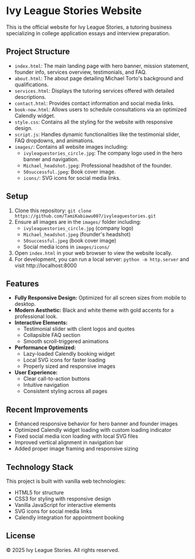 # Ivy League Stories Website

This is the official website for Ivy League Stories, a tutoring business specializing in college application essays and interview preparation.

## Project Structure

- `index.html`: The main landing page with hero banner, mission statement, founder info, services overview, testimonials, and FAQ.
- `about.html`: The about page detailing Michael Torto's background and qualifications.
- `services.html`: Displays the tutoring services offered with detailed descriptions.
- `contact.html`: Provides contact information and social media links.
- `book-now.html`: Allows users to schedule consultations via an optimized Calendly widget.
- `style.css`: Contains all the styling for the website with responsive design.
- `script.js`: Handles dynamic functionalities like the testimonial slider, FAQ dropdowns, and animations.
- `images/`: Contains all website images including:
    - `ivyleaguestories_circle.jpg`: The company logo used in the hero banner and navigation.
    - `Michael_headshot.jpeg`: Professional headshot of the founder.
    - `50successful.jpeg`: Book cover image.
    - `icons/`: SVG icons for social media links.

## Setup

1. Clone this repository: `git clone https://github.com/TamiKabiawu007/ivyleaguestories.git`
2. Ensure all images are in the `images/` folder including:
   * `ivyleaguestories_circle.jpg` (company logo)
   * `Michael_headshot.jpeg` (founder's headshot)
   * `50successful.jpeg` (book cover image)
   * Social media icons in `images/icons/`
3. Open `index.html` in your web browser to view the website locally.
4. For development, you can run a local server: `python -m http.server` and visit http://localhost:8000

## Features

- **Fully Responsive Design:** Optimized for all screen sizes from mobile to desktop.
- **Modern Aesthetic:** Black and white theme with gold accents for a professional look.
- **Interactive Elements:**
  - Testimonial slider with client logos and quotes
  - Collapsible FAQ section
  - Smooth scroll-triggered animations
- **Performance Optimized:**
  - Lazy-loaded Calendly booking widget
  - Local SVG icons for faster loading
  - Properly sized and responsive images
- **User Experience:**
  - Clear call-to-action buttons
  - Intuitive navigation
  - Consistent styling across all pages

## Recent Improvements

- Enhanced responsive behavior for hero banner and founder images
- Optimized Calendly widget loading with custom loading indicator
- Fixed social media icon loading with local SVG files
- Improved vertical alignment in navigation bar
- Added proper image framing and responsive sizing

## Technology Stack

This project is built with vanilla web technologies:
- HTML5 for structure
- CSS3 for styling with responsive design
- Vanilla JavaScript for interactive elements
- SVG icons for social media links
- Calendly integration for appointment booking

## License

© 2025 Ivy League Stories. All rights reserved.
